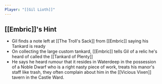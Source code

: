 ```yaml
---
Player: "[[Gil Lioth]]"
---
```


## [[Embric]]'s Hint
- Gil finds a note left at [[The Troll's Sack]] from [[Embric]] saying his Tankard is ready
- On collecting the large custom tankard, [[Embric]] tells Gil of a relic he's heard of called the [[Tankard of Plenty]] 
- He says he heard rumour that it resides in Waterdeep in the possession of a Noble Dwarf who is a right nasty piece of work, treats his manor's staff like trash, they often complain about him in the [[Vicious Vixen]] tavern in the Castle Ward. 